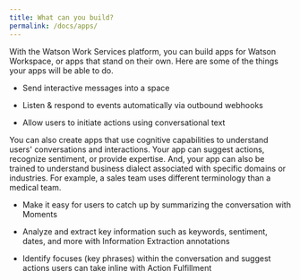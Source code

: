 ```yaml
---
title: What can you build?
permalink: /docs/apps/
---
```


<p>With the Watson Work Services platform, you can build apps for Watson Workspace, or apps that stand on their own. Here are some of the things your apps will be able to do.</p>
<ul>
<li><p>Send interactive messages into a space</p></li>
<li><p>Listen &amp; respond to events automatically via outbound webhooks</p></li>
<li><p>Allow users to initiate actions using conversational text</p></li>
</ul>

<p>You can also create apps that use cognitive capabilities to understand users' conversations and interactions. Your app can suggest actions, recognize sentiment, or provide expertise. And, your app can also be trained to understand business dialect associated with specific domains or industries. For example, a sales team uses different terminology than a medical team.</p>

<ul>
<li><p>Make it easy for users to catch up by summarizing the conversation with Moments
</p></li>
<li><p>Analyze and extract key information such as keywords, sentiment, dates, and more with Information Extraction annotations</p></li>
<li><p>Identify focuses (key phrases) within the conversation and suggest actions users can take inline with  Action Fulfillment</p></li>
</ul>
